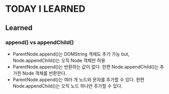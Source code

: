 # TODAY I LEARNED

## Learned

### append() vs appendChild()

- ParentNode.append()는 DOMString 객체도 추가 가능 but, Node.appendChild()는 오직 Node 객체만 허용
- ParentNode.append()는 반환하는 값이 없다. 한편 Node.appendChild()는 추가한 Node 객체를 반환한다.
- ParentNode.append()는 여러 개 노드와 문자를 추가할 수 있다. 한편 Node.appendChild()는 오직 노드 하나만 추가할 수 있다.

